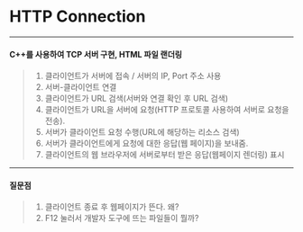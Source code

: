 # HTTP Connection
---
#### C++를 사용하여 TCP 서버 구현, HTML 파일 랜더링

> 1. 클라이언트가 서버에 접속 / 서버의 IP, Port 주소 사용
> 2. 서버-클라이언트 연결
> 3. 클라이언트가 URL 검색(서버와 연결 확인 후 URL 검색)
> 4. 클라이언트가 URL을 서버에 요청(HTTP 프로토콜 사용하여 서버로 요청을 전송).
> 5. 서버가 클라이언트 요청 수행(URL에 해당하는 리소스 검색)
> 6. 서버가 클라이언트에게 요청에 대한 응답(웹 페이지)을 보내줌.
> 7. 클라이언트의 웹 브라우저에 서버로부터 받은 응답(웹페이지 렌더링) 표시
***
#### 질문점

> 1. 클라이언트 종료 후 웹페이지가 뜬다. 왜?
> 2. F12 눌러서 개발자 도구에 뜨는 파일들이 뭘까?
